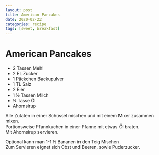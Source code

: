 ```yaml
---
layout: post
title: American Pancakes
date: 2020-02-22
categories: recipe
tags: [sweet, breakfast]
---
```

# American Pancakes

- 2 Tassen Mehl
- 2 EL Zucker
- 1 Päckchen Backupulver
- 1 TL Salz
- 2 Eier
- 1 ½ Tassen Milch
- ¼ Tasse Öl
- Ahornsirup

Alle Zutaten in einer Schüssel mischen und mit einem Mixer zusammen mixen.  
Portionsweise Pfannkuchen in einer Pfanne mit etwas Öl braten.  
Mit Ahornsirup servieren.  
  
Optional kann man 1-1 ½ Bananen in den Teig Mischen.  
Zum Servieren eignet sich Obst und Beeren, sowie Puderzucker.  
